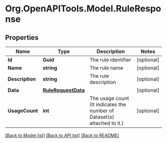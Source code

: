 # Org.OpenAPITools.Model.RuleResponse

## Properties

Name | Type | Description | Notes
------------ | ------------- | ------------- | -------------
**Id** | **Guid** | The rule identifier | [optional] 
**Name** | **string** | The rule name | [optional] 
**Description** | **string** | The rule description | [optional] 
**Data** | [**RuleRequestData**](RuleRequestData.md) |  | [optional] 
**UsageCount** | **int** | The usage count (It indicates the number of Dataset(s) attached to it.) | [optional] 

[[Back to Model list]](../README.md#documentation-for-models) [[Back to API list]](../README.md#documentation-for-api-endpoints) [[Back to README]](../README.md)

